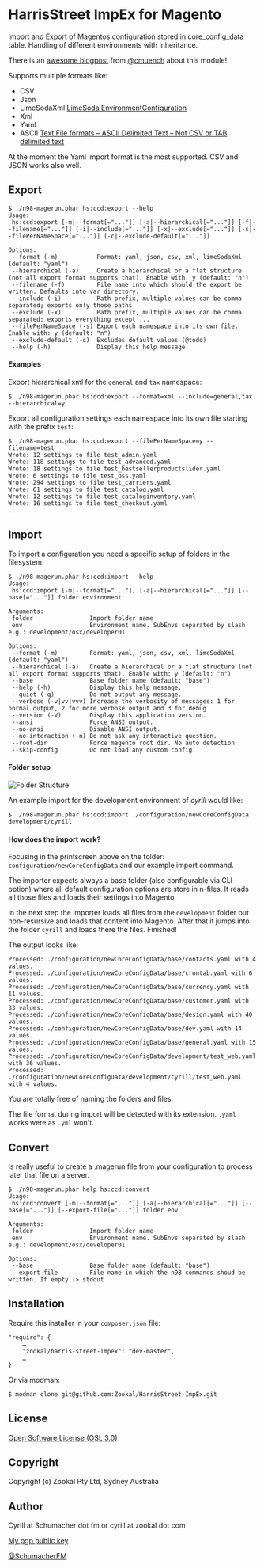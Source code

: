 HarrisStreet ImpEx for Magento
===============================

Import and Export of Magentos configuration stored in core_config_data table. Handling of different environments with inheritance.

There is an [awesome blogpost](http://magerun.net/harrisstreet-impex-for-magento/) from [@cmuench](https://twitter.com/cmuench) about this module!

Supports multiple formats like:

- CSV
- Json
- LimeSodaXml [LimeSoda EnvironmentConfiguration](https://github.com/LimeSoda/LimeSoda_EnvironmentConfiguration)
- Xml
- Yaml
- ASCII [Text File formats – ASCII Delimited Text – Not CSV or TAB delimited text](https://ronaldduncan.wordpress.com/2009/10/31/text-file-formats-ascii-delimited-text-not-csv-or-tab-delimited-text/)

At the moment the Yaml import format is the most supported. CSV and JSON works also well.

## Export

```
$ ./n98-magerun.phar hs:ccd:export --help
Usage:
 hs:ccd:export [-m|--format[="..."]] [-a|--hierarchical[="..."]] [-f|--filename[="..."]] [-i|--include[="..."]] [-x|--exclude[="..."]] [-s|--filePerNameSpace[="..."]] [-c|--exclude-default[="..."]]

Options:
 --format (-m)           Format: yaml, json, csv, xml, limeSodaXml (default: "yaml")
 --hierarchical (-a)     Create a hierarchical or a flat structure (not all export format supports that). Enable with: y (default: "n")
 --filename (-f)         File name into which should the export be written. Defaults into var directory.
 --include (-i)          Path prefix, multiple values can be comma separated; exports only those paths
 --exclude (-x)          Path prefix, multiple values can be comma separated; exports everything except ...
 --filePerNameSpace (-s) Export each namespace into its own file. Enable with: y (default: "n")
 --exclude-default (-c)  Excludes default values (@todo)
 --help (-h)             Display this help message.
 ```

#### Examples

Export hierarchical xml for the `general` and `tax` namespace:

```
$ ./n98-magerun.phar hs:ccd:export --format=xml --include=general,tax --hierarchical=y
```

Export all configuration settings each namespace into its own file starting with the prefix `test`:

```
$ ./n98-magerun.phar hs:ccd:export --filePerNameSpace=y --filename=test
Wrote: 12 settings to file test_admin.yaml
Wrote: 118 settings to file test_advanced.yaml
Wrote: 18 settings to file test_bestsellerproductslider.yaml
Wrote: 6 settings to file test_bss.yaml
Wrote: 294 settings to file test_carriers.yaml
Wrote: 61 settings to file test_catalog.yaml
Wrote: 12 settings to file test_cataloginventory.yaml
Wrote: 16 settings to file test_checkout.yaml
...
```

## Import

To import a configuration you need a specific setup of folders in the filesystem.

```
$ ./n98-magerun.phar hs:ccd:import --help
Usage:
 hs:ccd:import [-m|--format[="..."]] [-a|--hierarchical[="..."]] [--base[="..."]] folder environment

Arguments:
 folder                Import folder name
 env                   Environment name. SubEnvs separated by slash e.g.: development/osx/developer01

Options:
 --format (-m)         Format: yaml, json, csv, xml, limeSodaXml (default: "yaml")
 --hierarchical (-a)   Create a hierarchical or a flat structure (not all export format supports that). Enable with: y (default: "n")
 --base                Base folder name (default: "base")
 --help (-h)           Display this help message.
 --quiet (-q)          Do not output any message.
 --verbose (-v|vv|vvv) Increase the verbosity of messages: 1 for normal output, 2 for more verbose output and 3 for debug
 --version (-V)        Display this application version.
 --ansi                Force ANSI output.
 --no-ansi             Disable ANSI output.
 --no-interaction (-n) Do not ask any interactive question.
 --root-dir            Force magento root dir. No auto detection
 --skip-config         Do not load any custom config.
```

#### Folder setup

![Folder Structure](https://raw.githubusercontent.com/Zookal/HarrisStreet-ImpEx/master/doc/folderStructure.png "Folder Structure")

An example import for the development environment of *cyrill* would like:

```
$ ./n98-magerun.phar hs:ccd:import ./configuration/newCoreConfigData development/cyrill
```

#### How does the import work?

Focusing in the printscreen above on the folder: `configuration/newCoreConfigData` and our example import command.

The importer expects always a base folder (also configurable via CLI option) where all default configuration options are store in n-files. It reads all those files and loads their settings into Magento.

In the next step the importer loads all files from the `development` folder but non-resursive and loads that content into Magento. After that it jumps into the folder `cyrill` and loads there the files. Finished!

The output looks like:

```
Processed: ./configuration/newCoreConfigData/base/contacts.yaml with 4 values.
Processed: ./configuration/newCoreConfigData/base/crontab.yaml with 6 values.
Processed: ./configuration/newCoreConfigData/base/currency.yaml with 11 values.
Processed: ./configuration/newCoreConfigData/base/customer.yaml with 33 values.
Processed: ./configuration/newCoreConfigData/base/design.yaml with 40 values.
Processed: ./configuration/newCoreConfigData/base/dev.yaml with 14 values.
Processed: ./configuration/newCoreConfigData/base/general.yaml with 15 values.
Processed: ./configuration/newCoreConfigData/development/test_web.yaml with 36 values.
Processed: ./configuration/newCoreConfigData/development/cyrill/test_web.yaml with 4 values.
```

You are totally free of naming the folders and files.

The file format during import will be detected with its extension. `.yaml` works were as `.yml` won't.

## Convert

Is really useful to create a .magerun file from your configuration to process later that file on a server.

```
$ ./n98-magerun.phar help hs:ccd:convert
Usage:
 hs:ccd:convert [-m|--format[="..."]] [-a|--hierarchical[="..."]] [--base[="..."]] [--export-file[="..."]] folder env

Arguments:
 folder                Import folder name
 env                   Environment name. SubEnvs separated by slash e.g.: development/osx/developer01

Options:
 --base                Base folder name (default: "base")
 --export-file         File name in which the n98 commands shoud be written. If empty -> stdout
```

## Installation

Require this installer in your `composer.json` file:

	"require": {
		…
        "zookal/harris-street-impex": "dev-master",
        …
    }

Or via modman:

```
$ modman clone git@github.com:Zookal/HarrisStreet-ImpEx.git
```

License
-------

[Open Software License (OSL 3.0)](http://opensource.org/licenses/osl-3.0.php)

Copyright
---------

Copyright (c) Zookal Pty Ltd, Sydney Australia

Author
------

Cyrill at Schumacher dot fm or cyrill at zookal dot com

[My pgp public key](http://www.schumacher.fm/cyrill.asc)

[@SchumacherFM](https://github.com/SchumacherFM)
